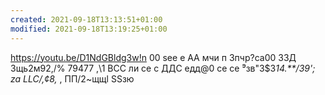 ```yaml
---
created: 2021-09-18T13:13:51+01:00
modified: 2021-09-18T13:19:25+01:00
---
```


https://youtu.be/D1NdGBldg3w!n 00 see e АА мчи п 3пчр?са00 ЗЗД 3щь2м92,/%
79477
,\1 ВСС ли се с ДДС едд@0 се се ⁹зв"3$3*14.**/39'; za LLC/,¢8,* , ПП/2~щщl SSзю
